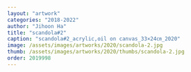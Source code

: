 ```yaml
---
layout: "artwork"
categories: "2018-2022"
author: "Jihoon Ha"
title: "scandola#2"
caption: "scandola#2_acrylic,oil on canvas_33×24㎝_2020"
image: /assets/images/artworks/2020/scandola-2.jpg
thumb: /assets/images/artworks/2020/thumbs/scandola-2.jpg
order: 2019998
---
```

